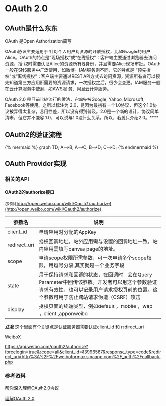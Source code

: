 # OAuth 2.0

## OAuth是什么东东
 OAuth 是Open Authorization简写


OAuth协议主要适用于 针对个人用户对资源的开放授权，比如Google的用户Alice。OAuth的特点是“现场授权”或“在线授权”：客户端主要通过浏览器去访问资源，授 权时需要认证Alice的资源所有者身份，并且需要Alice现场审批。OAuth一般在SNS服务中广泛使用，如微博。IAM服务则不同，它的特点是 “预先授权”或“离线授权”：客户端主要通过REST API方式去访问资源，资源所有者可以预先知道第三方应用所需要的资源请求，一次授权之后，很少会变更。IAM服务一般在云计算服务中使用，如AWS服 务、阿里云计算服务。


OAuth 2.0 是目前比较流行的做法，它率先被Google, Yahoo, Microsoft, Facebook等使用。之所以标注为 2.0，是因为最初有一个1.0协议，但这个1.0协议被弄得太复杂，易用性差，所以没有得到普及。2.0是一个新的设计，协议简单清晰，但它并不兼容 1.0，可以说与1.0没什么关系。所以，我就只介绍2.0。****



## OAuth2的验证流程

{% mermaid %}
graph TD;
  A-->B;
  A-->C;
  B-->D;
  C-->D;
{% endmermaid %}

## OAuth Provider实现


### 相关的API
#### OAuth2的authorize接口

示例:[http://open.weibo.com/wiki/Oauth2/authorize](http://open.weibo.com/wiki/Oauth2/authorize)

|参数名 |说明 |
| --- | --- |
|client_id|申请应用时分配的AppKey|
|redirect_uri |授权回调地址，站外应用需与设置的回调地址一致，站内应用需填写canvas page的地址。|
|scope| 申请scope权限所需参数，可一次申请多个scope权限，用逗号分隔,其实就是一个业务字段|
|state|用于保持请求和回调的状态，在回调时，会在Query Parameter中回传该参数。开发者可以用这个参数验证请求有效性，也可以记录用户请求授权页前的位置。这个参数可用于防止跨站请求伪造（CSRF）攻击|
| display| 授权页面的终端类型，例如default ，mobile ，wap ，client ,apponweibo|

***注意***
这个里面有个关键点是认证服务器需要认证client_id 和 redirect_uri



WeiboX



https://api.weibo.com/oauth2/authorize?forcelogin=true&scope=all&client_id=83996567&response_type=code&redirect_uri=http%3A%2F%2Fweiboformac.sinaapp.com%2F_auth%2Fcallback.php






### 参考资料

[帮你深入理解OAuth2.0协议](http://blog.csdn.net/seccloud/article/details/8192707)

[理解OAuth 2.0](http://www.ruanyifeng.com/blog/2014/05/oauth_2_0.html)